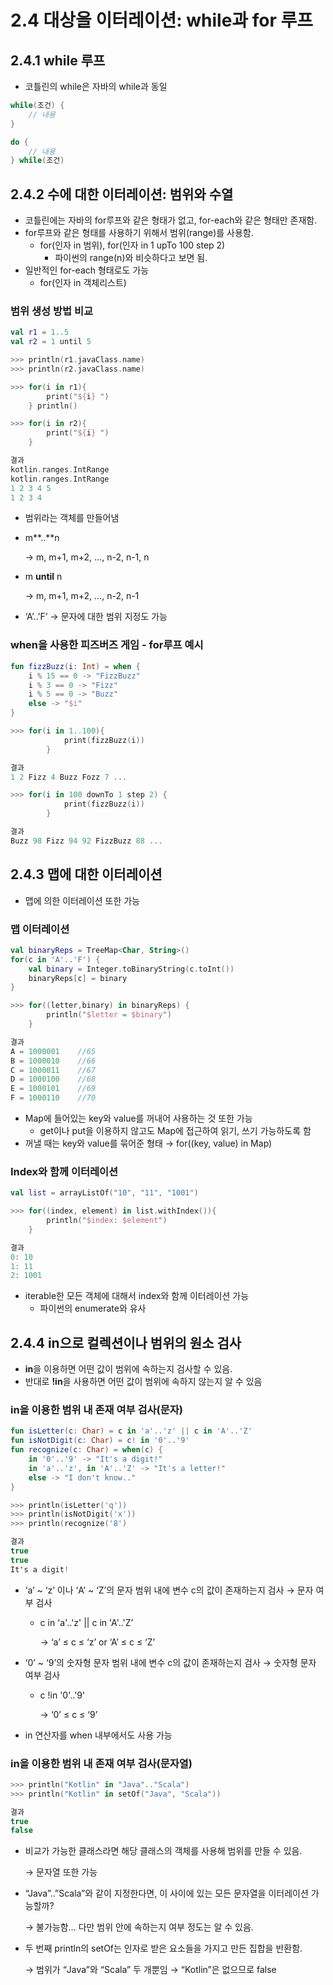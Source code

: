 # 2.4 대상을 이터레이션: while과 for 루프

## 2.4.1 while 루프

- 코틀린의 while은 자바의 while과 동일

```kotlin
while(조건) {
	// 내용
}

do {
	// 내용
} while(조건)
```

## 2.4.2 수에 대한 이터레이션: 범위와 수열

- 코틀린에는 자바의 for루프와 같은 형태가 없고, for-each와 같은 형태만 존재함.
- for루프와 같은 형태를 사용하기 위해서 범위(range)를 사용함.
    - for(인자 in 범위), for(인자 in 1 upTo 100 step 2)
        - 파이썬의 range(n)와 비슷하다고 보면 됨.
- 일반적인 for-each 형태로도 가능
    - for(인자 in 객체리스트)
    

### 범위 생성 방법 비교

```kotlin
val r1 = 1..5
val r2 = 1 until 5

>>> println(r1.javaClass.name)
>>> println(r2.javaClass.name)

>>> for(i in r1){
	    print("${i} ")		 	
    } println()

>>> for(i in r2){
	    print("${i} ")		 	
    }

결과
kotlin.ranges.IntRange
kotlin.ranges.IntRange
1 2 3 4 5 
1 2 3 4
```

- 범위라는 객체를 만들어냄
- m**..**n
    
    → m, m+1, m+2, …, n-2, n-1, n 
    
- m **until** n
    
    → m, m+1, m+2, …, n-2, n-1
    
- ‘A’..’F’ → 문자에 대한 범위 지정도 가능

### when을 사용한 피즈버즈 게임 - for루프 예시

```kotlin
fun fizzBuzz(i: Int) = when {
	i % 15 == 0 -> "FizzBuzz"
	i % 3 == 0 -> "Fizz"
	i % 5 == 0 -> "Buzz"
	else -> "$i"
}
```

```kotlin
>>> for(i in 1..100){
			print(fizzBuzz(i))
		}

결과
1 2 Fizz 4 Buzz Fozz 7 ...
```

```kotlin
>>> for(i in 100 downTo 1 step 2) {
			print(fizzBuzz(i))
		}

결과
Buzz 98 Fizz 94 92 FizzBuzz 88 ...
```

## 2.4.3 맵에 대한 이터레이션

- 맵에 의한 이터레이션 또한 가능

### 맵 이터레이션

```kotlin
val binaryReps = TreeMap<Char, String>()
for(c in 'A'..'F') {
	val binary = Integer.toBinaryString(c.toInt())
	binaryReps[c] = binary
}

>>> for((letter,binary) in binaryReps) {
	    println("$letter = $binary")
    }

결과
A = 1000001    //65
B = 1000010    //66
C = 1000011    //67
D = 1000100    //68
E = 1000101    //69
F = 1000110    //70
```

- Map에 들어있는 key와 value를 꺼내어 사용하는 것 또한 가능
    - get이나 put을 이용하지 않고도 Map에 접근하여 읽기, 쓰기 가능하도록 함
- 꺼낼 때는 key와 value를 묶어준 형태 → for((key, value) in Map)

### Index와 함께 이터레이션

```kotlin
val list = arrayListOf("10", "11", "1001")

>>> for((index, element) in list.withIndex()){
	    println("$index: $element")
    }

결과
0: 10
1: 11
2: 1001
```

- iterable한 모든 객체에 대해서 index와 함께 이터레이션 가능
    - 파이썬의 enumerate와 유사

## 2.4.4 in으로 컬렉션이나 범위의 원소 검사

- **in**을 이용하면 어떤 값이 범위에 속하는지 검사할 수 있음.
- 반대로 **!in**을 사용하면 어떤 값이 범위에 속하지 않는지 알 수 있음

### in을 이용한 범위 내 존재 여부 검사(문자)

```kotlin
fun isLetter(c: Char) = c in 'a'..'z' || c in 'A'..'Z'
fun isNotDigit(c: Char) = c! in '0'..'9'
fun recognize(c: Char) = when(c) {
	in '0'..'9' -> "It's a digit!"
	in 'a'..'z', in 'A'..'Z' -> "It's a letter!"
	else -> "I don't know.."
}

>>> println(isLetter('q'))
>>> println(isNotDigit('x'))
>>> println(recognize('8')

결과
true
true
It's a digit!
```

- ‘a’ ~ ‘z’ 이나 ‘A’ ~ ‘Z’의 문자 범위 내에 변수 c의 값이 존재하는지 검사 → 문자 여부 검사
    - c in 'a'..'z' || c in 'A'..'Z’
        
        → ‘a’ ≤ c ≤ ‘z’ or ‘A’ ≤ c ≤ ‘Z’
        
- ‘0’ ~ ‘9’의 숫자형 문자 범위 내에 변수 c의 값이 존재하는지 검사 → 숫자형 문자 여부 검사
    - c !in '0'..'9'
        
        → ‘0’ ≤ c ≤ ‘9’
        
- in 연산자를 when 내부에서도 사용 가능

### in을 이용한 범위 내 존재 여부 검사(문자열)

```kotlin
>>> println("Kotlin" in "Java".."Scala")
>>> println("Kotlin" in setOf("Java", "Scala"))

결과
true
false
```

- 비교가 가능한 클래스라면 해당 클래스의 객체를 사용해 범위를 만들 수 있음.
    
    → 문자열 또한 가능
    
- “Java”..”Scala”와 같이 지정한다면, 이 사이에 있는 모든 문자열을 이터레이션 가능할까?
    
    → 불가능함… 다만 범위 안에 속하는지 여부 정도는 알 수 있음.
    
- 두 번째 println의 setOf는 인자로 받은 요소들을 가지고 만든 집합을 반환함.
    
    → 범위가 “Java”와 “Scala” 두 개뿐임 → “Kotlin”은 없으므로 false